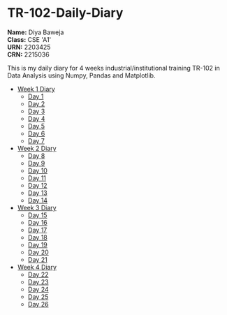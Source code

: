 # TR-102-Daily-Diary

**Name:** Diya Baweja<br>
**Class:** CSE 'A1'<br>
**URN:** 2203425<br>
**CRN:** 2215036

This is my daily diary for 4 weeks industrial/institutional training TR-102 in Data Analysis using Numpy, Pandas and Matplotlib.

- [Week 1 Diary](week1.md)
     - [Day 1](https://diya050.github.io/TR-102-Daily-Diary/week1.html#day-1)
     - [Day 2](https://diya050.github.io/TR-102-Daily-Diary/week1.html#day-2)
     - [Day 3](https://diya050.github.io/TR-102-Daily-Diary/week1.html#day-3)
     - [Day 4](https://diya050.github.io/TR-102-Daily-Diary/week1.html#day-4)
     - [Day 5](https://diya050.github.io/TR-102-Daily-Diary/week1.html#day-5)
     - [Day 6](https://diya050.github.io/TR-102-Daily-Diary/week1.html#day-6)
     - [Day 7](https://diya050.github.io/TR-102-Daily-Diary/week1.html#day-7)
- [Week 2 Diary](week2.md)
     - [Day 8](https://diya050.github.io/TR-102-Daily-Diary/week2.html#day-8)
     - [Day 9](https://diya050.github.io/TR-102-Daily-Diary/week2.html#day-9)
     - [Day 10](https://diya050.github.io/TR-102-Daily-Diary/week2.html#day-10)
     - [Day 11](https://diya050.github.io/TR-102-Daily-Diary/week2.html#day-11)
     - [Day 12](https://diya050.github.io/TR-102-Daily-Diary/week2.html#day-12)
     - [Day 13](https://diya050.github.io/TR-102-Daily-Diary/week2.html#day-13)
     - [Day 14](https://diya050.github.io/TR-102-Daily-Diary/week2.html#day-14)
- [Week 3 Diary](week3.md)
     - [Day 15](https://diya050.github.io/TR-102-Daily-Diary/week3.html#day-15)
     - [Day 16](https://diya050.github.io/TR-102-Daily-Diary/week3.html#day-16)
     - [Day 17](https://diya050.github.io/TR-102-Daily-Diary/week3.html#day-17)
     - [Day 18](https://diya050.github.io/TR-102-Daily-Diary/week3.html#day-18)
     - [Day 19](https://diya050.github.io/TR-102-Daily-Diary/week3.html#day-19)
     - [Day 20](https://diya050.github.io/TR-102-Daily-Diary/week3.html#day-20)
     - [Day 21](https://diya050.github.io/TR-102-Daily-Diary/week3.html#day-21)
- [Week 4 Diary](week4.md)
     - [Day 22](https://diya050.github.io/TR-102-Daily-Diary/week4.html#day-22)
     - [Day 23](https://diya050.github.io/TR-102-Daily-Diary/week4.html#day-23)
     - [Day 24](https://diya050.github.io/TR-102-Daily-Diary/week4.html#day-24)
     - [Day 25](https://diya050.github.io/TR-102-Daily-Diary/week4.html#day-25)
     - [Day 26](https://diya050.github.io/TR-102-Daily-Diary/week4.html#day-26)
